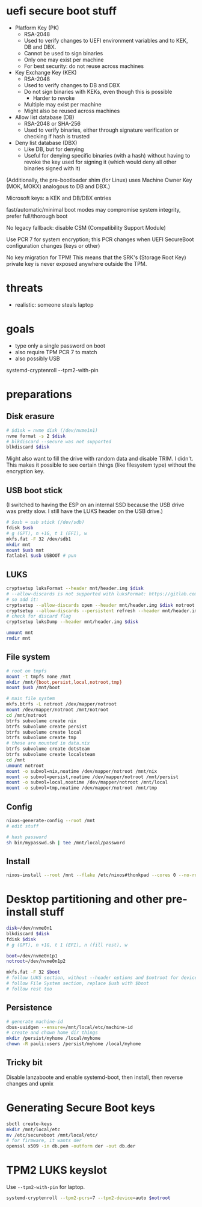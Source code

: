 # uefi secure boot stuff
- Platform Key (PK)
    - RSA-2048
    - Used to verify changes to UEFI environment variables and to KEK, DB and DBX.
    - Cannot be used to sign binaries
    - Only one may exist per machine
    - For best security: do not reuse across machines
- Key Exchange Key (KEK)
    - RSA-2048
    - Used to verify changes to DB and DBX
    - Do not sign binaries with KEKs, even though this is possible
        - Harder to revoke
    - Multiple may exist per machine
    - Might also be reused across machines
- Allow list database (DB)
    - RSA-2048 or SHA-256
    - Used to verify binaries, either through signature verification or checking if hash is trusted
- Deny list database (DBX)
    - Like DB, but for denying
    - Useful for denying specific binaries (with a hash) without having to revoke the key used for signing it (which would deny all other binaries signed with it)

(Additionally, the pre-bootloader shim (for Linux) uses Machine Owner Key (MOK, MOKX) analogous to DB and DBX.)

Microsoft keys: a KEK and DB/DBX entries

fast/automatic/minimal boot modes may compromise system integrity, prefer full/thorough boot

No legacy fallback: disable CSM (Compatibility Support Module)

Use PCR 7 for system encryption; this PCR changes when UEFI SecureBoot configuration changes (keys or other)

No key migration for TPM! This means that the SRK's (Storage Root Key) private key is never exposed anywhere outside the TPM.

# threats
- realistic: someone steals laptop

# goals
- type only a single password on boot
- also require TPM PCR 7 to match
- also possibly USB

systemd-cryptenroll --tpm2-with-pin

# preparations
## Disk erasure
```sh
# $disk = nvme disk (/dev/nvme1n1)
nvme format -s 2 $disk
# blkdiscard --secure was not supported
blkdiscard $disk
```
Might also want to fill the drive with random data and disable TRIM.
I didn't. This makes it possible to see certain things (like filesystem type) without the encryption key.

## USB boot stick
(I switched to having the ESP on an internal SSD because the USB drive was pretty slow.
I still have the LUKS header on the USB drive.)
```sh
# $usb = usb stick (/dev/sdb)
fdisk $usb
# g (GPT), n +1G, t 1 (EFI), w
mkfs.fat -F 32 /dev/sdb1
mkdir mnt
mount $usb mnt
fatlabel $usb USBOOT # pun
```

## LUKS
```sh
cryptsetup luksFormat --header mnt/header.img $disk
# --allow-discards is not supported with luksFormat: https://gitlab.com/cryptsetup/cryptsetup/-/issues/727
# so add it:
cryptsetup --allow-discards open --header mnt/header.img $disk notroot
cryptsetup --allow-discards --persistent refresh --header mnt/header.img notroot
# check for discard flag
cryptsetup luksDump --header mnt/header.img $disk

umount mnt
rmdir mnt
```

## File system
```sh
# root on tmpfs
mount -t tmpfs none /mnt
mkdir /mnt/{boot,persist,local,notroot,tmp}
mount $usb /mnt/boot

# main file system
mkfs.btrfs -L notroot /dev/mapper/notroot
mount /dev/mapper/notroot /mnt/notroot
cd /mnt/notroot
btrfs subvolume create nix
btrfs subvolume create persist
btrfs subvolume create local
btrfs subvolume create tmp
# these are mounted in data.nix
btrfs subvolume create dotsteam
btrfs subvolume create localsteam
cd /mnt
umount notroot
mount -o subvol=nix,noatime /dev/mapper/notroot /mnt/nix
mount -o subvol=persist,noatime /dev/mapper/notroot /mnt/persist
mount -o subvol=local,noatime /dev/mapper/notroot /mnt/local
mount -o subvol=tmp,noatime /dev/mapper/notroot /mnt/tmp
```

## Config
```sh
nixos-generate-config --root /mnt
# edit stuff

# hash password
sh bin/mypasswd.sh | tee /mnt/local/password
```

## Install
```sh
nixos-install --root /mnt --flake /etc/nixos#thonkpad --cores 0 --no-root-password
```

# Desktop partitioning and other pre-install stuff
```sh
disk=/dev/nvme0n1
blkdiscard $disk
fdisk $disk
# g (GPT), n +1G, t 1 (EFI), n (fill rest), w

boot=/dev/nvme0n1p1
notroot=/dev/nvme0n1p2

mkfs.fat -F 32 $boot
# follow LUKS section, without --header options and $notroot for device
# follow File System section, replace $usb with $boot
# follow rest too
```

## Persistence
```sh
# generate machine-id
dbus-uuidgen --ensure=/mnt/local/etc/machine-id
# create and chown home dir things
mkdir /persist/myhome /local/myhome
chown -R pauli:users /persist/myhome /local/myhome
```

## Tricky bit
Disable lanzaboote and enable systemd-boot, then install, then reverse changes and upnix

# Generating Secure Boot keys
```sh
sbctl create-keys
mkdir /mnt/local/etc
mv /etc/secureboot /mnt/local/etc/
# for firmware, it wants der
openssl x509 -in db.pem -outform der -out db.der
```

# TPM2 LUKS keyslot
Use `--tpm2-with-pin` for laptop.
```sh
systemd-cryptenroll --tpm2-pcrs=7 --tpm2-device=auto $notroot
```

